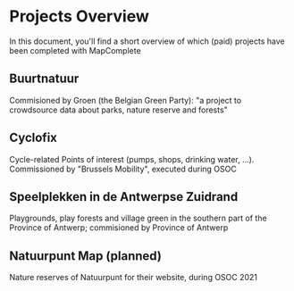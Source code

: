 # Projects Overview

In this document, you'll find a short overview of which (paid) projects have been completed with MapComplete

## Buurtnatuur

Commisioned by Groen (the Belgian Green Party): "a project to crowdsource data about parks, nature reserve and forests"

## Cyclofix

Cycle-related Points of interest (pumps, shops, drinking water, ...). Commissioned by "Brussels Mobility", executed
during OSOC

## Speelplekken in de Antwerpse Zuidrand

Playgrounds, play forests and village green in the southern part of the Province of Antwerp; commisioned by Province of
Antwerp

## Natuurpunt Map (planned)

Nature reserves of Natuurpunt for their website, during OSOC 2021


